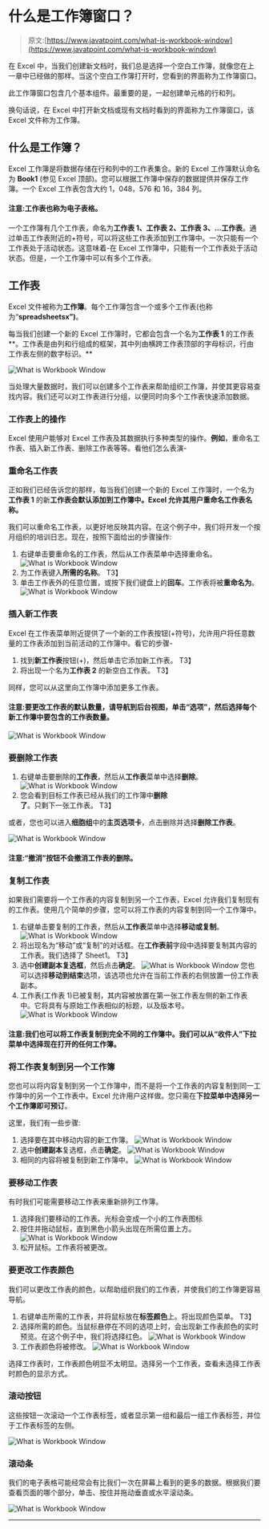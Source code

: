 # 什么是工作簿窗口？

> 原文:[https://www.javatpoint.com/what-is-workbook-window](https://www.javatpoint.com/what-is-workbook-window)

在 Excel 中，当我们创建新文档时，我们总是选择一个空白工作簿，就像您在上一章中已经做的那样。当这个空白工作簿打开时，您看到的界面称为工作簿窗口。

此工作簿窗口包含几个基本组件。最重要的是，一起创建单元格的行和列。

换句话说，在 Excel 中打开新文档或现有文档时看到的界面称为工作簿窗口，该 Excel 文件称为工作簿。

## 什么是工作簿？

Excel 工作簿是将数据存储在行和列中的工作表集合。新的 Excel 工作簿默认命名为 **Book1** (参见 Excel 顶部)。您可以根据工作簿中保存的数据提供并保存工作簿。一个 Excel 工作表包含大约 1，048，576 和 16，384 列。

#### 注意:工作表也称为电子表格。

一个工作簿有几个工作表，命名为**工作表 1、工作表 2、工作表 3、…工作表**。通过单击工作表附近的+符号，可以将这些工作表添加到工作簿中。一次只能有一个工作表处于活动状态。这意味着-在 Excel 工作簿中，只能有一个工作表处于活动状态。但是，一个工作簿中可以有多个工作表。

## 工作表

Excel 文件被称为**工作簿**。每个工作簿包含一个或多个工作表(也称为“**spreadsheetsx”)**。

每当我们创建一个新的 Excel 工作簿时，它都会包含一个名为**工作表 1** 的工作表**。工作表是由列和行组成的框架，其中列由横跨工作表顶部的字母标识，行由工作表左侧的数字标识。**

![What is Workbook Window](img/5ff0f3e77d87b864a0a860e948c00930.png)

当处理大量数据时，我们可以创建多个工作表来帮助组织工作簿，并使其更容易查找内容。我们还可以对工作表进行分组，以便同时向多个工作表快速添加数据。

### 工作表上的操作

Excel 使用户能够对 Excel 工作表及其数据执行多种类型的操作。**例如**，重命名工作表、插入新工作表、删除工作表等等。看他们怎么表演-

### 重命名工作表

正如我们已经告诉您的那样，每当我们创建一个新的 Excel 工作簿时，一个名为**工作表 1** 的新**工作表会默认添加到工作簿中。Excel 允许其用户重命名工作表名称。**

我们可以重命名工作表，以更好地反映其内容。在这个例子中，我们将开发一个按月组织的培训日志。现在，按照下面给出的步骤操作:

1.  右键单击要重命名的工作表，然后从工作表菜单中选择重命名。
    ![What is Workbook Window](img/d168aeea2c1c1b045700cc76d84ba13b.png)
2.  为工作表键入**所需的名称**。
    T3】
3.  单击工作表外的任意位置，或按下我们键盘上的**回车**。工作表将被**重命名为**。
    ![What is Workbook Window](img/d34c1154df517dd46b272fc988dbfb9b.png)

### 插入新工作表

Excel 在工作表菜单附近提供了一个新的工作表按钮(+符号)，允许用户将任意数量的工作表添加到当前活动的工作簿中。看它的步骤-

1.  找到**新工作表**按钮(+)，然后单击它添加新工作表。
    T3】
2.  将出现一个名为**工作表 2** 的新空白工作表。
    T3】

同样，您可以从这里向工作簿中添加更多工作表。

#### 注意:要更改工作表的默认数量，请导航到后台视图，单击“选项”，然后选择每个新工作簿中要包含的工作表数量。

![What is Workbook Window](img/9c9ad02b5544a1caf04a69bfd62643a1.png)

### 要删除工作表

1.  右键单击要删除的**工作表**，然后从**工作表**菜单中选择**删除**。
    ![What is Workbook Window](img/b242e30e3b2d5ef8c30856f823166abd.png)
2.  您会看到目标工作表已经从我们的工作簿中**删除了**。只剩下一张工作表。
    T3】

或者，您也可以进入**细胞组**中的**主页选项卡**，点击删除并选择**删除工作表**。

![What is Workbook Window](img/eccfa9e6fe3c15c937b0c2922b6883a8.png)

#### 注意:“撤消”按钮不会撤消工作表的删除。

### 复制工作表

如果我们需要将一个工作表的内容复制到另一个工作表，Excel 允许我们复制现有的工作表。使用几个简单的步骤，您可以将工作表的内容复制到同一个工作簿中。

1.  右键单击要复制的工作表，然后从**工作表**菜单中选择**移动或复制**。
    ![What is Workbook Window](img/8fdf0b79778b1db56a2cf0e2d92642bf.png)
2.  将出现名为“移动”或“复制”的对话框。在**工作表前**字段中选择要复制其内容的工作表。我们选择了 Sheet1。
    T3】
3.  选中**创建副本复选框**，然后点击**确定**。
    ![What is Workbook Window](img/e74c6ce0be2ea99a99b0fc0059453e3f.png)
    您也可以选择**移动到结束**选项，该选项也允许在当前工作表的右侧放置一份工作表副本。
4.  工作表(工作表 1)已被复制，其内容被放置在第一张工作表左侧的新工作表中。它将具有与原始工作表相似的标题，以及版本号。
    ![What is Workbook Window](img/2fbc3a7e80c3b0390c53b1c99c936646.png)

#### 注意:我们也可以将工作表复制到完全不同的工作簿中。我们可以从“收件人”下拉菜单中选择现在打开的任何工作簿。

### 将工作表复制到另一个工作簿

您也可以将内容复制到另一个工作簿中，而不是将一个工作表的内容复制到同一工作簿中的另一个工作表中。Excel 允许用户这样做。您只需在**下拉菜单中选择另一个工作簿即可预订**。

这里，我们有一些步骤:

1.  选择要在其中移动内容的新工作簿。
    ![What is Workbook Window](img/a062845d3873aeb38633f9c728c4ec64.png)
2.  选中**创建副本**复选框，点击**确定**。
    ![What is Workbook Window](img/357a63e587ea41d8b8fa5401ebca0fcb.png)
3.  相同的内容将被复制到新工作簿中。
    ![What is Workbook Window](img/33a2754ca0cb8e779c75e8e21faa5c67.png)

### 要移动工作表

有时我们可能需要移动工作表来重新排列工作簿。

1.  选择我们要移动的工作表。光标会变成一个小的工作表图标
2.  按住并拖动鼠标，直到黑色小箭头出现在所需位置上方。
    ![What is Workbook Window](img/50ab088bd5bb3108c7d4fdbb3dd01527.png)
3.  松开鼠标。工作表将被更改。

### 要更改工作表颜色

我们可以更改工作表的颜色，以帮助组织我们的工作表，并使我们的工作簿更容易导航。

1.  右键单击所需的工作表，并将鼠标放在**标签颜色**上。将出现颜色菜单。
    T3】
2.  选择所需的颜色。当鼠标悬停在不同的选项上时，会出现新工作表颜色的实时预览。在这个例子中，我们将选择红色。
    ![What is Workbook Window](img/80a176d7cec202be12b20a92adba265a.png)
3.  工作表颜色将被修改。
    ![What is Workbook Window](img/219e4c9e9c62bd25eb0c135fab7c1982.png)

选择工作表时，工作表颜色明显不太明显。选择另一个工作表，查看未选择工作表时颜色的显示方式。

### 滚动按钮

这些按钮一次滚动一个工作表标签，或者显示第一组和最后一组工作表标签，并位于工作表标签的左侧。

![What is Workbook Window](img/e0e3fa8e9bd86c25e9ac5fbe6e20ff56.png)

### 滚动条

我们的电子表格可能经常会有比我们一次在屏幕上看到的更多的数据。根据我们要查看页面的哪个部分，单击、按住并拖动垂直或水平滚动条。

![What is Workbook Window](img/dba103334e6aa6c1a3014e4d7a321d74.png)

* * *